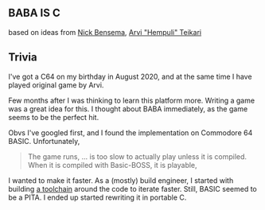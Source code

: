BABA IS C
---------

based on ideas from [Nick Bensema][BABA-IS-C64], [Arvi "Hempuli" Teikari][BABA-IS-YOU]

## Trivia

I've got a C64 on my birthday in August 2020, and at the same time I have played original game by Arvi.

Few months after I was thinking to learn this platform more. Writing a game was a great idea for this.
I thought about BABA immediately, as the game seems to be the perfect hit.

Obvs I've googled first, and I found the implementation on Commodore 64 BASIC. Unfortunately,

> The game runs, ... is too slow to actually play unless it is compiled. When it is compiled with Basic-BOSS, it is playable,

I wanted to make it faster. 
As a (mostly) build engineer, I started with building [a toolchain][BABA-IS-YOTTATSA] around the code to iterate faster.
Still, BASIC seemed to be a PITA. I ended up started rewriting it in portable C.


[BABA-IS-C64]: <https://github.com/unbibium/baba-is-c64>
[BABA-IS-YOU]: <https://www.hempuli.com/baba/>
[BABA-IS-YOTTATSA]: <https://github.com/yottatsa/baba-is-c64/blob/master/Makefile>
